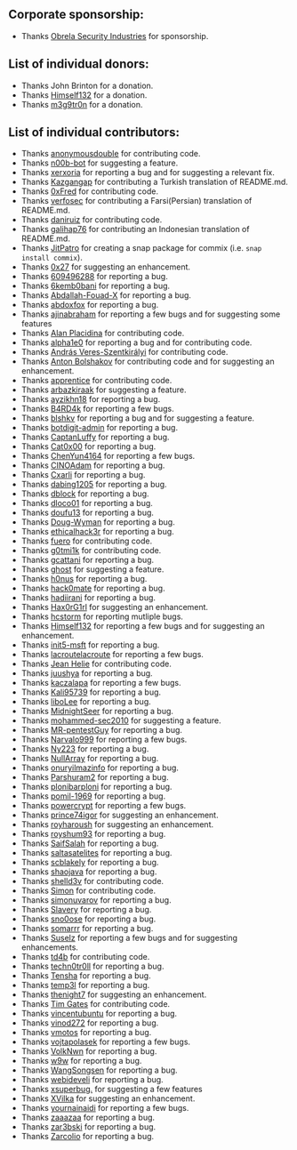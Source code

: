 ## Corporate sponsorship:
* Thanks [Obrela Security Industries](https://www.obrela.com/) for sponsorship.

## List of individual donors:
* Thanks John Brinton for a donation.
* Thanks [Himself132](https://github.com/Himself132) for a donation.
* Thanks [m3g9tr0n](https://x.com/m3g9tr0n) for a donation.

## List of individual contributors:
* Thanks [anonymousdouble](https://github.com/anonymousdouble) for contributing code.
* Thanks [n00b-bot](https://github.com/n00b-bot) for suggesting a feature.
* Thanks [xerxoria](https://github.com/xerxoria) for reporting a bug and for suggesting a relevant fix.
* Thanks [Kazgangap](https://github.com/Kazgangap) for contributing a Turkish translation of README.md.
* Thanks [0xFred](https://github.com/0xFred) for contributing code.
* Thanks [verfosec](https://github.com/verfosec) for contributing a Farsi(Persian) translation of README.md.
* Thanks [daniruiz](https://github.com/daniruiz) for contributing code.
* Thanks [galihap76](https://github.com/galihap76) for contributing an Indonesian translation of README.md.
* Thanks [JitPatro](https://github.com/JitPatro) for creating a snap package for commix (i.e. `snap install commix`).
* Thanks [0x27](https://github.com/0x27) for suggesting an enhancement.
* Thanks [609496288](https://github.com/609496288) for reporting a bug.
* Thanks [6kemb0bani](https://github.com/6kemb0bani) for reporting a bug.
* Thanks [Abdallah-Fouad-X](https://github.com/Abdallah-Fouad-X) for reporting a bug.
* Thanks [abdoxfox](https://github.com/abdoxfox) for reporting a bug.
* Thanks [ajinabraham](https://github.com/ajinabraham) for reporting a few bugs and for suggesting some features
* Thanks [Alan Placidina](https://github.com/Placidina) for contributing code.
* Thanks [alpha1e0](https://github.com/alpha1e0) for reporting a bug and for contributing code.
* Thanks [András Veres-Szentkirályi](https://github.com/dnet) for contributing code.
* Thanks [Anton Bolshakov](https://github.com/blshkv) for contributing code and for suggesting an enhancement.
* Thanks [apprentice](https://github.com/apprentice) for contributing code.
* Thanks [arbazkiraak](https://github.com/arbazkiraak) for suggesting a feature.
* Thanks [ayzikhn18](https://github.com/ayzikhn18) for reporting a bug.
* Thanks [B4RD4k](https://github.com/B4RD4k) for reporting a few bugs.
* Thanks [blshkv](https://github.com/blshkv) for reporting a bug and for suggesting a feature.
* Thanks [botdigit-admin](https://github.com/botdigit-admin) for reporting a bug.
* Thanks [CaptanLuffy](https://github.com/CaptanLuffy) for reporting a bug.
* Thanks [Cat0x00](https://github.com/Cat0x00) for reporting a bug.
* Thanks [ChenYun4164](https://github.com/ChenYun4164) for reporting a few bugs.
* Thanks [CINOAdam](https://github.com/CINOAdam) for reporting a bug.
* Thanks [Cxarli](https://github.com/Cxarli) for reporting a bug.
* Thanks [dabing1205](https://github.com/dabing1205) for reporting a bug.
* Thanks [dblock](https://github.com/dblock) for reporting a bug.
* Thanks [dloco01](https://github.com/dloco01) for reporting a bug.
* Thanks [doufu13](https://github.com/doufu13) for reporting a bug.
* Thanks [Doug-Wyman](https://github.com/Doug-Wyman) for reporting a bug.
* Thanks [ethicalhack3r](https://github.com/ethicalhack3r) for reporting a bug.
* Thanks [fuero](https://github.com/fuero) for contributing code.
* Thanks [g0tmi1k](https://github.com/g0tmi1k) for contributing code.
* Thanks [gcattani](https://github.com/gcattani) for reporting a bug.
* Thanks [ghost](https://github.com/ghost) for suggesting a feature.
* Thanks [h0nus](https://github.com/h0nus) for reporting a bug.
* Thanks [hack0mate](https://github.com/hack0mate) for reporting a bug.
* Thanks [hadiirani](https://github.com/hadiirani) for reporting a bug.
* Thanks [Hax0rG1rl](https://github.com/Hax0rG1rl) for suggesting an enhancement.
* Thanks [hcstorm](https://github.com/hcstorm) for reporting mutliple bugs.
* Thanks [Himself132](https://github.com/Himself132) for reporting a few bugs and for suggesting an enhancement.
* Thanks [init5-msft](https://github.com/init5-msft) for reporting a bug.
* Thanks [lacroutelacroute](https://github.com/lacroutelacroute) for reporting a few bugs.
* Thanks [Jean Helie](https://github.com/jhelie) for contributing code.
* Thanks [juushya](https://github.com/juushya) for reporting a bug.
* Thanks [kaczalapa](https://github.com/kaczalapa) for reporting a few bugs.
* Thanks [Kali95739](https://github.com/Kali95739) for reporting a bug.
* Thanks [liboLee](https://github.com/liboLee) for reporting a bug.
* Thanks [MidnightSeer](https://github.com/MidnightSeer) for reporting a bug.
* Thanks [mohammed-sec2010](https://github.com/mohammed-sec2010) for suggesting a feature.
* Thanks [MR-pentestGuy](https://github.com/MR-pentestGuy) for reporting a bug.
* Thanks [Narvalo999](https://github.com/Narvalo999) for reporting a few bugs.
* Thanks [Ny223](https://github.com/Ny223) for reporting a bug.
* Thanks [NullArray](https://github.com/NullArray) for reporting a bug.
* Thanks [onuryilmazinfo](https://github.com/onuryilmazinfo) for reporting a bug.
* Thanks [Parshuram2](https://github.com/Parshuram2) for reporting a bug.
* Thanks [plonibarploni](https://github.com/plonibarploni) for reporting a bug.
* Thanks [pomil-1969](https://github.com/pomil-1969) for reporting a bug.
* Thanks [powercrypt](https://github.com/powercrypt) for reporting a few bugs.
* Thanks [prince74igor](https://github.com/prince74igor) for suggesting an enhancement.
* Thanks [royharoush](https://github.com/royharoush) for suggesting an enhancement.
* Thanks [royshum93](https://github.com/royshum93) for reporting a bug.
* Thanks [SaifSalah](https://github.com/SaifSalah) for reporting a bug.
* Thanks [saltasatelites](https://github.com/saltasatelites) for reporting a bug.
* Thanks [scblakely](https://github.com/scblakely) for reporting a bug.
* Thanks [shaojava](https://github.com/shaojava) for reporting a bug.
* Thanks [shelld3v](https://github.com/shelld3v) for contributing code.
* Thanks [Simon](https://github.com/simonuvarov) for contributing code.
* Thanks [simonuvarov](https://github.com/simonuvarov) for reporting a bug.
* Thanks [Slavery](https://github.com/Slavery) for reporting a bug.
* Thanks [sno0ose](https://github.com/sno0ose) for reporting a bug.
* Thanks [somarrr](https://github.com/somarrr) for reporting a bug.
* Thanks [Suselz](https://github.com/Suselz) for reporting a few bugs and for suggesting enhancements.
* Thanks [td4b](https://github.com/td4b) for contributing code.
* Thanks [techn0tr0ll](https://github.com/techn0tr0ll) for reporting a bug.
* Thanks [Tensha](https://github.com/Tensha) for reporting a bug.
* Thanks [temp3l](https://github.com/temp3l) for reporting a bug.
* Thanks [thenight7](https://github.com/thenight7) for suggesting an enhancement.
* Thanks [Tim Gates](https://github.com/timgates42) for contributing code.
* Thanks [vincentubuntu](https://github.com/vincentubuntu) for reporting a bug.
* Thanks [vinod272](https://github.com/vinod272) for reporting a bug.
* Thanks [vmotos](https://github.com/vmotos) for reporting a bug.
* Thanks [vojtapolasek](https://github.com/vojtapolasek) for reporting a few bugs.
* Thanks [VolkNwn](https://github.com/VolkNwn) for reporting a bug.
* Thanks [w9w](https://github.com/w9w) for reporting a bug.
* Thanks [WangSongsen](https://github.com/WangSongsen) for reporting a bug.
* Thanks [webideveli](https://github.com/webideveli) for reporting a bug.
* Thanks [xsuperbug.](https://github.com/xsuperbug.) for suggesting a few features
* Thanks [XVilka](https://github.com/XVilka) for suggesting an enhancement.
* Thanks [yournainaidi](https://github.com/yournainaidi) for reporting a few bugs.
* Thanks [zaaazaa](https://github.com/zaaazaa) for reporting a bug.
* Thanks [zar3bski](https://github.com/zar3bski) for reporting a bug.
* Thanks [Zarcolio](https://github.com/Zarcolio) for reporting a bug.
